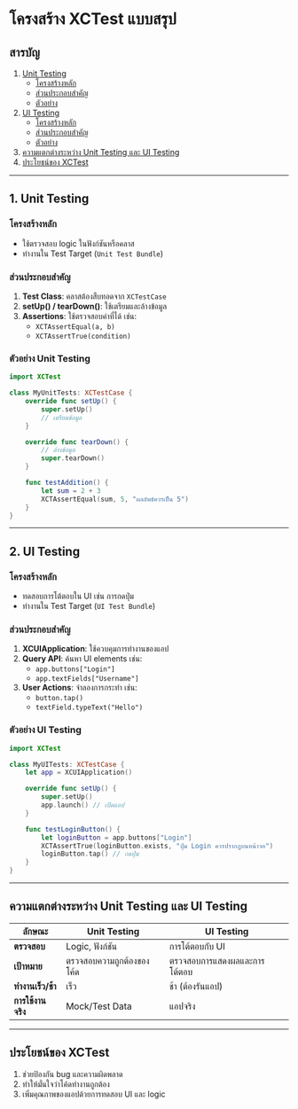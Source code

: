 # **โครงสร้าง XCTest แบบสรุป**

## **สารบัญ**
1. [Unit Testing](#1-unit-testing)  
   - [โครงสร้างหลัก](#โครงสร้างหลัก)  
   - [ส่วนประกอบสำคัญ](#ส่วนประกอบสำคัญ)  
   - [ตัวอย่าง](#ตัวอย่าง-unit-testing)  
2. [UI Testing](#2-ui-testing)  
   - [โครงสร้างหลัก](#โครงสร้างหลัก-1)  
   - [ส่วนประกอบสำคัญ](#ส่วนประกอบสำคัญ-1)  
   - [ตัวอย่าง](#ตัวอย่าง-ui-testing)  
3. [ความแตกต่างระหว่าง Unit Testing และ UI Testing](#ความแตกต่างระหว่าง-unit-testing-และ-ui-testing)  
4. [ประโยชน์ของ XCTest](#ประโยชน์ของ-xctest)

---

## **1. Unit Testing**
### **โครงสร้างหลัก**
- ใช้ตรวจสอบ logic ในฟังก์ชันหรือคลาส
- ทำงานใน Test Target (`Unit Test Bundle`)

### **ส่วนประกอบสำคัญ**
1. **Test Class**: คลาสต้องสืบทอดจาก `XCTestCase`  
2. **setUp() / tearDown()**: ใช้เตรียมและล้างข้อมูล  
3. **Assertions**: ใช้ตรวจสอบค่าที่ได้ เช่น:  
   - `XCTAssertEqual(a, b)`  
   - `XCTAssertTrue(condition)`  

### **ตัวอย่าง Unit Testing**
```swift
import XCTest

class MyUnitTests: XCTestCase {
    override func setUp() {
        super.setUp()
        // เตรียมข้อมูล
    }

    override func tearDown() {
        // ล้างข้อมูล
        super.tearDown()
    }

    func testAddition() {
        let sum = 2 + 3
        XCTAssertEqual(sum, 5, "ผลลัพธ์ควรเป็น 5")
    }
}
```

---

## **2. UI Testing**
### **โครงสร้างหลัก**
- ทดสอบการโต้ตอบใน UI เช่น การกดปุ่ม
- ทำงานใน Test Target (`UI Test Bundle`)

### **ส่วนประกอบสำคัญ**
1. **XCUIApplication**: ใช้ควบคุมการทำงานของแอป  
2. **Query API**: ค้นหา UI elements เช่น:  
   - `app.buttons["Login"]`  
   - `app.textFields["Username"]`  
3. **User Actions**: จำลองการกระทำ เช่น:  
   - `button.tap()`  
   - `textField.typeText("Hello")`  

### **ตัวอย่าง UI Testing**
```swift
import XCTest

class MyUITests: XCTestCase {
    let app = XCUIApplication()

    override func setUp() {
        super.setUp()
        app.launch() // เปิดแอป
    }

    func testLoginButton() {
        let loginButton = app.buttons["Login"]
        XCTAssertTrue(loginButton.exists, "ปุ่ม Login ควรปรากฏบนหน้าจอ")
        loginButton.tap() // กดปุ่ม
    }
}
```

---

## **ความแตกต่างระหว่าง Unit Testing และ UI Testing**

| **ลักษณะ**            | **Unit Testing**                       | **UI Testing**                    |
|------------------------|----------------------------------------|------------------------------------|
| **ตรวจสอบ**            | Logic, ฟังก์ชัน                      | การโต้ตอบกับ UI                   |
| **เป้าหมาย**           | ตรวจสอบความถูกต้องของโค้ด             | ตรวจสอบการแสดงผลและการโต้ตอบ     |
| **ทำงานเร็ว/ช้า**      | เร็ว                                   | ช้า (ต้องรันแอป)                  |
| **การใช้งานจริง**       | Mock/Test Data                       | แอปจริง                            |

---

## **ประโยชน์ของ XCTest**
1. ช่วยป้องกัน bug และความผิดพลาด  
2. ทำให้มั่นใจว่าโค้ดทำงานถูกต้อง  
3. เพิ่มคุณภาพของแอปด้วยการทดสอบ UI และ logic  

